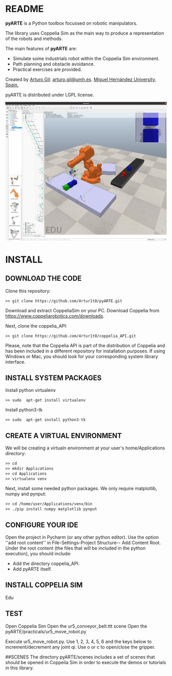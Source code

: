 # README

**pyARTE** is a Python toolbox focussed on robotic manipulators.

The library uses Coppelia Sim as the main way to produce a representation of the robots and methods.

The main features of **pyARTE** are:

* Simulate some industrials robot within the Coppelia Sim environment.
* Path planning and obstacle avoidance.
* Practical exercises are provided.

Created by [Arturo Gil](http://arvc.umh.es/personal/arturo/index.php?lang=en&vista=normal&dest=inicio&idp=arturo&type=per&ficha=on): arturo.gil@umh.es. [Miguel Hernández University, Spain.](http://www.umh.es)

pyARTE is distributed under LGPL license.

![Screenshot](screenshot.png)


# INSTALL

## DOWNLOAD THE CODE
Clone this repository:

```
>> git clone https://github.com/4rtur1t0/pyARTE.git
```

Download and extract CoppeliaSim on your PC. Download Coppelia from https://www.coppeliarobotics.com/downloads.

Next, clone the coppelia_API:
```
>> git clone https://github.com/4rtur1t0/coppelia_API.git
```
Please, note that the Coppelia API is part of the distribution of Coppelia and has been included in a different 
repository for installation purposes. If using Windows or Mac, you should look for your corresponding system library interface.


## INSTALL SYSTEM PACKAGES
Install python virtualenv
```
>> sudo  apt-get install virtualenv
```

Install python3-tk
```
>> sudo  apt-get install python3-tk
```

## CREATE A VIRTUAL ENVIRONMENT
We will be creating a virtualn environment at your user's home/Applications directory: 
```
>> cd
>> mkdir Applications
>> cd Applications
>> virtualenv venv
```

Next, install some needed python packages. We only require matplotlib, numpy and pynput:
```
>> cd /home/user/Applications/venv/bin
>> ./pip install numpy matplotlib pynput
```

## CONFIGURE YOUR IDE

Open the project in Pycharm (or any other python editor). Use the option ''add root content'' in 
File-Settings-Project Structure-- Add Content Root. Under the root content (the files that will be included in the python
execution), you should include:
- Add the directory coppelia_API.
- Add pyARTE itself.


## INSTALL COPPELIA SIM
Edu 

## TEST
Open Coppelia Sim
Open the ur5_conveyor_belt.ttt scene
Open the pyARTE/practicals/ur5_move_robot.py

Execute ur5_move_robot.py. Use 1, 2, 3, 4, 5, 6 and the keys below to increment/decrement any joint qi. Use o or c to 
open/close the gripper.


##SCENES
The directory pyARTE/scenes includes a set of scenes that should be opened in Coppelia Sim in order to execute the demos or tutorials in this library.


